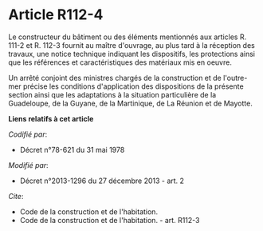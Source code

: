 # Article R112-4

Le constructeur du bâtiment ou des éléments mentionnés aux articles R. 111-2 et R. 112-3 fournit au maître d'ouvrage, au plus
tard à la réception des travaux, une notice technique indiquant les dispositifs, les protections ainsi que les références et
caractéristiques des matériaux mis en oeuvre.

Un arrêté conjoint des ministres chargés de la construction et de l'outre-mer précise les conditions d'application des
dispositions de la présente section ainsi que les adaptations à la situation particulière de la Guadeloupe, de la Guyane, de
la Martinique, de La Réunion et de Mayotte.

**Liens relatifs à cet article**

_Codifié par_:

  - Décret n°78-621 du 31 mai 1978

_Modifié par_:

  - Décret n°2013-1296 du 27 décembre 2013 - art. 2

_Cite_:

  - Code de la construction et de l'habitation.
  - Code de la construction et de l'habitation. - art. R112-3
